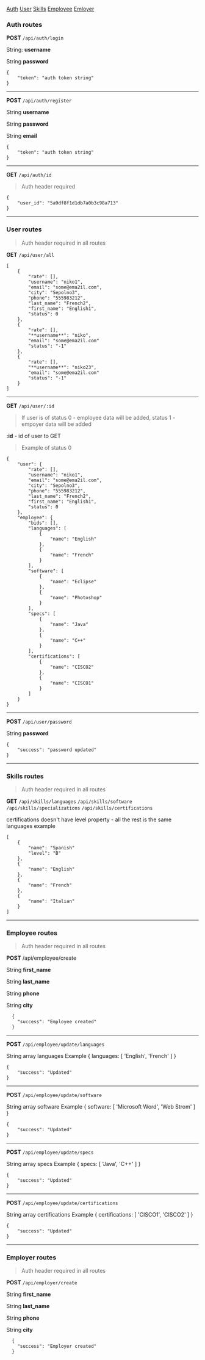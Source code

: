 
[Auth](#auth-routes)
[User](#user-routes)
[Skills](#skills-routes)
[Employee](#employee-routes)
[Emloyer](#employer-routes)

### Auth routes
**POST** `/api/auth/login`

String: **username**

String **password**

    { 
	    "token": "auth token string" 
    }


----------


**POST** `/api/auth/register`

String **username**

String **password**

String **email**

    { 
	    "token": "auth token string" 
    }


----------


**GET** `/api/auth/id`

> Auth header required

    {
		"user_id": "5a9df8f1d1db7a0b3c98a713"
	}


----------


### User routes
> Auth header required in all routes

**GET** `/api/user/all`

    [
        {
            "rate": [],
            "username": "niko1",
            "email": "some@ema2il.com",
            "city": "Sepolno3",
            "phone": "555983212",
            "last_name": "French2",
            "first_name": "English1",
            "status": 0
        },
        {
            "rate": [],
            "**username**": "niko",
            "email": "some@ema2il.com"
			"status": "-1"
        },
        {
            "rate": [],
            "**username**": "niko23",
            "email": "some@ema2il.com"
			"status": "-1"
        }
    ]


----------


**GET** `/api/user/:id`

> If user is of status 0 - employee data will be added, status 1 - empoyer data will be added

**:id** - id of user to GET
> Example of status 0

    {
	    "user": {
	        "rate": [],
	        "username": "niko1",
	        "email": "some@ema2il.com",
	        "city": "Sepolno3",
	        "phone": "555983212",
	        "last_name": "French2",
	        "first_name": "English1",
	        "status": 0
	    },
	    "employee": {
	        "bids": [],
	        "languages": [
	            {
	                "name": "English"
	            },
	            {
	                "name": "French"
	            }
	        ],
	        "software": [
	            {
	                "name": "Eclipse"
	            },
	            {
	                "name": "Photoshop"
	            }
	        ],
	        "specs": [
	            {
	                "name": "Java"
	            },
	            {
	                "name": "C++"
	            }
	        ],
	        "certifications": [
	            {
	                "name": "CISCO2"
	            },
	            {
	                "name": "CISCO1"
	            }
	        ]
	    }
    }


----------


**POST** `/api/user/password`

String **password**

    { 
	    "success": "password updated" 
    }


----------


### Skills routes
> Auth header required in all routes

**GET** 
`/api/skills/languages` 
`/api/skills/software` 
`/api/skills/specializations` 
`/api/skills/certifications`

certifications doesn't have level property - all the rest is the same languages example

    [
	    {
	        "name": "Spanish"
			"level": "B"
	    },
	    {
	        "name": "English"
	    },
	    {
	        "name": "French"
	    },
	    {
	        "name": "Italian"
	    }
	]


----------


### Employee routes
> Auth header required in all routes

**POST** /api/employee/create

String **first_name**

String **last_name**

String **phone**

String **city**

      {
	  	"success": "Employee created"
	  }


----------


**POST** `/api/employee/update/languages`

String array languages
Example { languages: [ 'English', 'French' ] }

	{
		"success": "Updated"
	}


----------


**POST** `/api/employee/update/software`

String array software
Example { software: [ 'Microsoft Word', 'Web Strom' ] }

	{
		"success": "Updated"
	}


----------


**POST** `/api/employee/update/specs`

String array specs
Example { specs: [ 'Java', 'C++' ] }

	{
		"success": "Updated"
	}


----------


**POST** `/api/employee/update/certifications`

String array certifications
Example { certifications: [ 'CISCO1', 'CISCO2' ] }

	{
		"success": "Updated"
	}


----------


### Employer routes
> Auth header required in all routes

**POST** `/api/employer/create`

String **first_name**

String **last_name**

String **phone**

String **city**

    
	  {
	  	"success": "Employer created"
	  }
